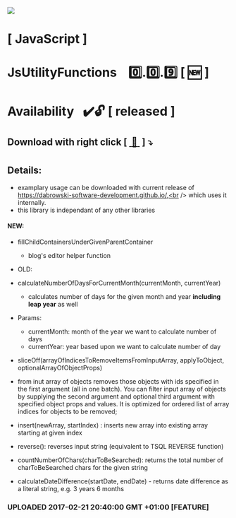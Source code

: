<img src="https://github.com/Dabrowski-Software-Development/JsUtilityFunctions/blob/master/github_json2sql.png"></img>
# [ JavaScript ]
# JsUtilityFunctions &nbsp;&nbsp;&nbsp;:zero:.:zero:.:nine:&nbsp;[&nbsp;:new:&nbsp;]
#
#
# Availability&nbsp;&nbsp;&nbsp;:heavy_check_mark::unlock: [ released ]
## Download with right click [&nbsp;[ :floppy_disk: ](https://github.com/Dabrowski-Software-Development/JsUtilityFunctions/blob/master/js-utilities-0.0.9.js)&nbsp;]&nbsp;:arrow_heading_down:
#
## Details:
 - examplary usage can be downloaded with current release of https://dabrowski-software-development.github.io/,<br /> which uses it internally.
 - this library is independant of any other libraries
 
#### NEW:
 - fillChildContainersUnderGivenParentContainer
   - blog's editor helper function
- OLD:

 - calculateNumberOfDaysForCurrentMonth(currentMonth, currentYear)
   - calculates number of days for the given month and year <strong>including leap year</strong> as well
 - Params:
   - currentMonth: month of the year we want to calculate number of days
    - currentYear: year based upon we want to calculate number of day
 - sliceOff(arrayOfIndicesToRemoveItemsFromInputArray, applyToObject, optionalArrayOfObjectProps)
  - from inut array of objects removes those objects with ids specified in the first argument (all in one batch). You can filter input array of objects by supplying the second argument and optional third argument with specified object props and values. It is optimized for ordered list of array indices for objects to be removed;
 - insert(newArray, startIndex) : inserts new array into existing array starting at given index

 - reverse(): reverses input string (equivalent to TSQL REVERSE function)

 - countNumberOfChars(charToBeSearched): returns the total number of charToBeSearched chars for the given string

 - calculateDateDifference(startDate, endDate) - returns date difference as a literal string, e.g.  3 years 6 months

 ### <strong>UPLOADED 2017-02-21 20:40:00 GMT +01:00 [FEATURE]</strong>
